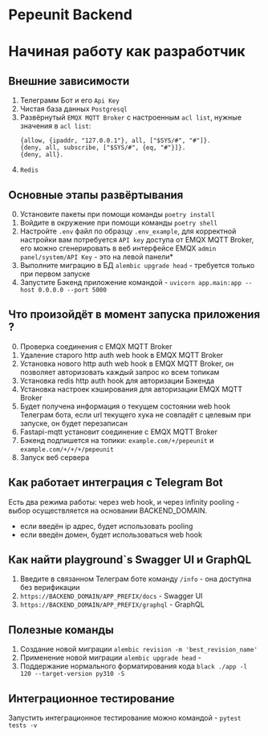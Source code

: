 # Pepeunit Backend

# Начиная работу как разработчик

## Внешние зависимости
1. Телеграмм Бот и его `Api Key`
2. Чистая база данных `Postgresql`
3. Развёрнутый `EMQX MQTT Broker` c настроенным `acl list`, нужные значения в `acl list`:
    ```
    {allow, {ipaddr, "127.0.0.1"}, all, ["$SYS/#", "#"]}.
    {deny, all, subscribe, ["$SYS/#", {eq, "#"}]}.
    {deny, all}.
    ```
4. `Redis`

## Основные этапы развёртывания
0. Установите пакеты при помощи команды `poetry install`
1. Войдите в окружение при помощи команды `poetry shell`
1. Настройте `.env` файл по образцу `.env_example`, для корректной настройки вам потребуется `API key` доступа от EMQX MQTT Broker, его можно сгенерировать в веб интерфейсе EMQX `admin panel/system/API Key` - это на левой панели*
1. Выполните миграцию в БД `alembic upgrade head` - требуется только при первом запуске
1. Запустите Бэкенд приложение командой - `uvicorn app.main:app --host 0.0.0.0 --port 5000`

## Что произойдёт в момент запуска приложения ?
0. Проверка cоединения с EMQX MQTT Broker
1. Удаление старого http auth web hook в EMQX MQTT Broker
1. Установка нового http auth web hook в EMQX MQTT Broker, он позволяет авторизовать каждый запрос ко всем топикам
2. Установка redis http auth hook для авторизации Бэкенда
1. Установка настроек кэширования для авторизации EMQX MQTT Broker
3. Будет получена информация о текущем состоянии web hook Телеграм бота, если url текущего хука не совпадёт с целевым при запуске, он будет перезаписан
4. Fastapi-mqtt установит соединение с EMQX MQTT Broker
5. Бэкенд подпишется на топики: `example.com/+/pepeunit` и `example.com/+/+/+/pepeunit`
6. Запуск веб сервера



## Как работает интеграция с Telegram Bot

Есть два режима работы: через web hook, и через infinity pooling - 
выбор осуществляется на основании BACKEND_DOMAIN.
- если введён ip адрес, будет использовать pooling
- если введён домен, будет использоваться web hook

## Как найти playground`s Swagger UI и GraphQL
1. Введите в связанном Телеграм боте команду `/info` - она доступна без верификации
2. `https://BACKEND_DOMAIN/APP_PREFIX/docs` - Swagger UI
3. `https://BACKEND_DOMAIN/APP_PREFIX/graphql` - GraphQL

## Полезные команды
1. Создание новой миграции `alembic revision -m 'best_revision_name'`
1. Применение новой миграции `alembic upgrade head` - 
1. Поддержание нормального форматирования кода `black ./app -l 120 --target-version py310 -S`

## Интеграционное тестирование
Запустить интеграционное тестирование можно командой - `pytest tests -v`